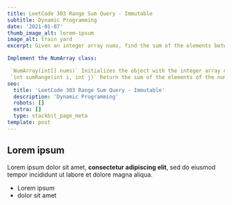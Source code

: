 ```yaml
---
title: LeetCode 303 Range Sum Query - Immutable
subtitle: Dynamic Programming
date: '2021-01-07'
thumb_image_alt: lorem-ipsum
image_alt: train yard
excerpt: Given an integer array nums, find the sum of the elements between indices i and j (i ≤ j), inclusive.

Implement the NumArray class:

 `NumArray(int[] nums)` Initializes the object with the integer array nums.
 `int sumRange(int i, int j)` Return the sum of the elements of the nums array in the range `[i, j]` inclusive (i.e., `sum(nums[i], nums[i + 1], ... , nums[j])`)
seo:
  title: 'LeetCode 303 Range Sum Query - Immutable'
  description: 'Dynamic Programming'
  robots: []
  extra: []
  type: stackbit_page_meta
template: post
---
```

## Lorem ipsum

Lorem ipsum dolor sit amet, **consectetur adipiscing elit**, sed do eiusmod tempor incididunt ut labore et dolore magna aliqua.

- Lorem ipsum
- dolor sit amet